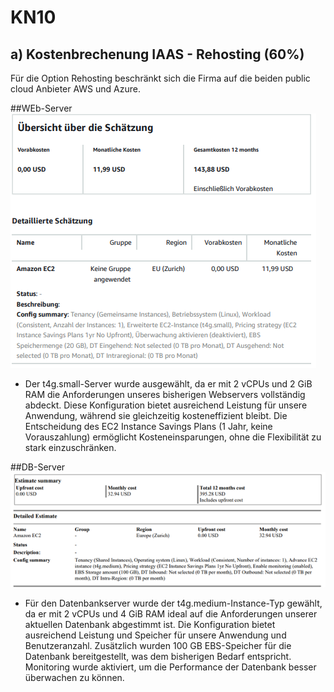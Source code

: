 # KN10
## a) Kostenbrechenung IAAS - Rehosting (60%)
Für die Option Rehosting beschränkt sich die Firma auf die beiden public cloud Anbieter AWS und Azure.

##WEb-Server 
![Web-Server](Bilder/kN10/WebServer.png)

- Der t4g.small-Server wurde ausgewählt, da er mit 2 vCPUs und 2 GiB RAM die Anforderungen unseres bisherigen Webservers vollständig abdeckt. Diese Konfiguration bietet ausreichend Leistung für unsere Anwendung, während sie gleichzeitig kosteneffizient bleibt. Die Entscheidung  des EC2 Instance Savings Plans (1 Jahr, keine Vorauszahlung) ermöglicht Kosteneinsparungen, ohne die Flexibilität zu stark einzuschränken.
  
##DB-Server
 ![DB-Server](Bilder/kN10/DBServer.png)
 - Für den Datenbankserver wurde der t4g.medium-Instance-Typ gewählt, da er mit 2 vCPUs und 4 GiB RAM ideal auf die Anforderungen unserer aktuellen Datenbank abgestimmt ist. Die Konfiguration bietet ausreichend Leistung und Speicher für unsere Anwendung und Benutzeranzahl.  Zusätzlich wurden 100 GB EBS-Speicher für die Datenbank bereitgestellt, was dem bisherigen Bedarf entspricht. Monitoring wurde aktiviert, um die Performance der Datenbank besser überwachen zu können.

##
 
 




